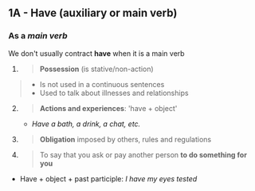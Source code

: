 ## 1A - Have (auxiliary or main verb)

### As a *main verb*
We don't usually contract **have** when it is a main verb  

1. >**Possession** (is stative/non-action)
  >- Is not used in a continuous sentences  
  >- Used to talk about illnesses and relationships  

2.  >**Actions and experiences**: 'have + object'  
    - *Have a bath, a drink, a chat, etc.*

3. >**Obligation** imposed by others, rules and regulations  

4. >To say that you ask or pay another person **to do something for you**  
  - Have + object + past participle: *I have my eyes tested*  
